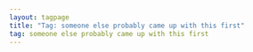 ```yaml
---
layout: tagpage
title: "Tag: someone else probably came up with this first"
tag: someone else probably came up with this first
---
```

